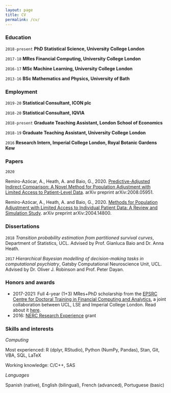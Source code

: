 ```yaml
---
layout: page
title: CV
permalink: /cv/
---
```


### Education

`2018-present`
__PhD Statistical Science, University College London__

`2017-18`
__MRes Financial Computing, University College London__

`2016-17`
__MSc Machine Learning, University College London__

`2013-16`
__BSc Mathematics and Physics, University of Bath__


### Employment

`2019-20`
__Statistical Consultant, ICON plc__

`2018-20`
__Statistical Consultant, IQVIA__

`2018-present`
__Graduate Teaching Assistant, London School of Economics__

`2018-19`
__Graduate Teaching Assistant, University College London__

`2016`
__Research Intern, Imperial College London, Royal Botanic Gardens Kew__

### Papers

`2020`

Remiro-Azócar, A., Heath, A. and Baio, G., 2020. [Predictive-Adjusted Indirect Comparison: A Novel Method for Population Adjustment with Limited Access to Patient-Level Data](https://arxiv.org/abs/2008.05951). arXiv preprint arXiv:2008.05951.

Remiro-Azócar, A., Heath, A. and Baio, G., 2020. [Methods for Population Adjustment with Limited Access to Individual Patient Data: A Review and Simulation Study](https://arxiv.org/abs/2004.14800). arXiv preprint arXiv:2004.14800.

### Dissertations

`2018`
*Transition probability estimation from partitioned survival curves*, Department of Statistics, UCL. Advised by Prof. Gianluca Baio and Dr. Anna Heath. 

`2017`
*Hierarchical Bayesian modelling of decision-making tasks in computational psychiatry*, Gatsby Computational Neuroscience Unit, UCL. Advised by Dr. Oliver J. Robinson and Prof. Peter Dayan.

### Honors and awards

<p align="justify"><ul><li>2017-2021: Full 4-year (1+3) MRes+PhD scholarship from the <a href="https://financialcomputing.org/">EPSRC Centre for Doctoral Training in Financial Computing and Analytics</a>, a joint collaboration between UCL, LSE and Imperial College London. Read about it <a href="https://www.ft.com/content/0664cd92-6277-11e1-872e-00144feabdc0">here</a>.</li><li>2016: <a href="https://nerc.ukri.org/funding/available/postgrad/advanced/experience/">NERC Research Experience</a> grant</li></ul></p>  

### Skills and interests

*Computing*

Most experienced: R (dplyr, RStudio), Python (NumPy, Pandas), Stan, Git, VBA, SQL, LaTeX

Working knowledge: C/C++, SAS

*Languages*

Spanish (native), English (bilingual), French (advanced), Portuguese (basic)
